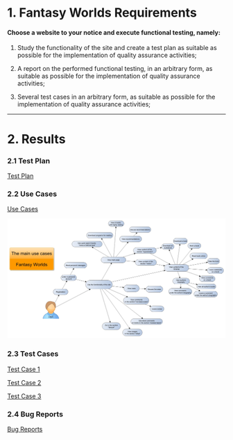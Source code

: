 # 1. Fantasy Worlds Requirements

#### Choose a website to your notice and execute functional testing, namely:

1. Study the functionality of the site and create a test plan  as suitable as possible for the implementation of quality assurance activities;

2. A report on the performed functional testing, in an arbitrary form, as suitable as possible for the implementation of quality assurance activities;

3. Several test cases in an arbitrary form, as suitable as possible for the implementation of quality assurance activities;

___
# 2. Results

### 2.1 Test Plan

[Test Plan](https://github.com/LizaDoroshchenko/CV/blob/main/fantasy-worlds/TestPlan.pdf)

### 2.2 Use Cases

[Use Cases](https://github.com/LizaDoroshchenko/CV/blob/main/fantasy-worlds/UseCases.pdf)

![Use Cases!](UseCases.jpg)

### 2.3  Test Cases 

[Test Case 1](https://github.com/LizaDoroshchenko/CV/blob/main/fantasy-worlds/TestCase1.jpg)

[Test Case 2](https://github.com/LizaDoroshchenko/CV/blob/main/fantasy-worlds/TestCase2.pdf)

[Test Case 3](https://github.com/LizaDoroshchenko/CV/blob/main/fantasy-worlds/TestCase3.pdf)

### 2.4 Bug Reports

[Bug Reports](https://github.com/LizaDoroshchenko/CV/blob/main/fantasy-worlds/BugReport.jpg)


